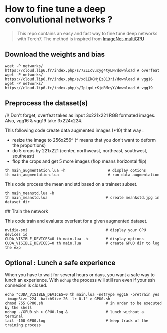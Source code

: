 # How to fine tune a deep convolutional networks ?

> This repo contains an easy and fast way to fine tune deep networks with Torch7.
> The method is inspired from [ImageNet-multiGPU](https://github.com/soumith/imagenet-multiGPU.torch)

## Download the weights and bias

```
wget -P networks/ https://cloud.lip6.fr/index.php/s/7ZLIcvucyg4tyLN/download # overfeat
wget -P networks/ https://cloud.lip6.fr/index.php/s/xd1Ek8MjEz813ri/download # vgg16
wget -P networks/ https://cloud.lip6.fr/index.php/s/IpLqxLrKjeRMcyY/download # vgg19
```

## Preprocess the dataset(s)

/!\ Don't forget, overfeat takes as input 3x221x221 RGB formated images. Also, vgg16 & vgg19 take 3x224x224.

This following code create data augmented images (*10) that way :

- resize the image to 256x256^ (^ means that you don't want to deform the proportions)
- do 5 crops by 221x221 (center, northweast, northeast, southwest, southeast)
- flop the crops and get 5 more images (flop means horizontal flip)

```
th main_augmentation.lua -h                   # display options
th main_augmentation.lua                      # run data augmentation
```

This code process the mean and std based on a trainset subset.
```
th main_meanstd.lua -h
th main_meanstd.lua                          # create mean&std.jpg in dataset dir
```

## Train the network

This code train and evaluate overfeat for a given augmented dataset.
```
nvidia-smi                                   # display your GPU devices id
CUDA_VISIBLE_DEVICES=0 th main.lua -h        # display options
CUDA_VISIBLE_DEVICES=0 th main.lua           # create GPU0 dir to log the exp
```

## Optional : Lunch a safe experience

When you have to wait for several hours or days, you want a safe way to lunch an experience.
With `nohup` the process will still run even if your ssh connexion is closed.

```
echo "CUDA_VISIBLE_DEVICES=0 th main.lua -netType vgg16 -pretrain yes -imageSize 224 -batchSize 26 -lr 0.1" > GPU0.sh
chmod 755 GPU0.sh                            # in order to be executed by the shell
nohup ./GPU0.sh > GPU0.log &                 # lunch without a terminal
tail -100 GPU0.log                           # keep track of the training process
```
